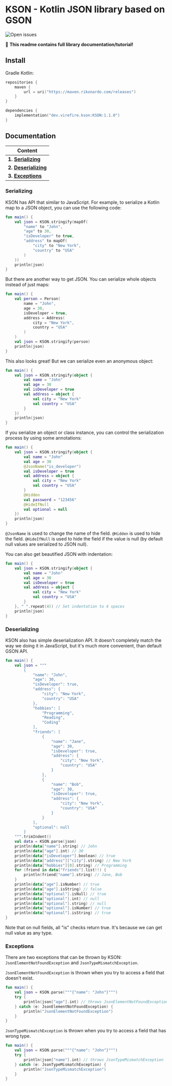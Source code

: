 # KSON - Kotlin JSON library based on GSON

![Open issues](https://img.shields.io/github/issues-raw/Rikonardo/KiORM)

💼 **This readme contains full library documentation/tutorial!**

## Install

Gradle Kotlin:
```kotlin
repositories {
    maven {
        url = uri("https://maven.rikonardo.com/releases")
    }
}

dependencies {
    implementation("dev.virefire.kson:KSON:1.1.0")
}
```

## Documentation

| Content                                |
|----------------------------------------|
| **1. [Serializing](#serializing)**     |
| **2. [Deserializing](#deserializing)** |
| **3. [Exceptions](#exceptions)**       |

### Serializing
KSON has API that similar to JavaScript. For example, to serialize a Kotlin map to a JSON object, you can use the following code:
```kotlin
fun main() {
    val json = KSON.stringify(mapOf(
        "name" to "John",
        "age" to 30,
        "isDeveloper" to true,
        "address" to mapOf(
            "city" to "New York",
            "country" to "USA"
        )
    ))
    println(json)
}
```
But there are another way to get JSON. You can serialize whole objects instead of just maps:
```kotlin
fun main() {
    val person = Person(
        name = "John",
        age = 30,
        isDeveloper = true,
        address = Address(
            city = "New York",
            country = "USA"
        )
    )
    val json = KSON.stringify(person)
    println(json)
}
```
This also looks great! But we can serialize even an anonymous object:
```kotlin
fun main() {
    val json = KSON.stringify(object {
        val name = "John"
        val age = 30
        val isDeveloper = true
        val address = object {
            val city = "New York"
            val country = "USA"
        }
    })
    println(json)
}
```
If you serialize an object or class instance, you can control the serialization process by using some annotations:
```kotlin
fun main() {
    val json = KSON.stringify(object {
        val name = "John"
        val age = 30
        @JsonName("is_developer")
        val isDeveloper = true
        val address = object {
            val city = "New York"
            val country = "USA"
        }
        @Hidden
        val password = "123456"
        @HideIfNull
        val optional = null
    })
    println(json)
}
```
`@JsonName` is used to change the name of the field. `@Hidden` is used to hide the field. `@HideIfNull` is used to hide the field if the value is null (by default null values are serialized to JSON null).

You can also get beautified JSON with indentation:
```kotlin
fun main() {
    val json = KSON.stringify(object {
        val name = "John"
        val age = 30
        val isDeveloper = true
        val address = object {
            val city = "New York"
            val country = "USA"
        }
    }, " ".repeat(4)) // Set indentation to 4 spaces
    println(json)
}
```

### Deserializing
KSON also has simple deserialization API. It doesn't completely match the way we doing it in JavaScript, but it's much more convenient, than default GSON API.
```kotlin
fun main() {
    val json = """
        {
            "name": "John",
            "age": 30,
            "isDeveloper": true,
            "address": {
                "city": "New York",
                "country": "USA"
            },
            "hobbies": [
                "Programming",
                "Reading",
                "Coding"
            ],
            "friends": [
                {
                    "name": "Jane",
                    "age": 30,
                    "isDeveloper": true,
                    "address": {
                        "city": "New York",
                        "country": "USA"
                    }
                },
                {
                    "name": "Bob",
                    "age": 30,
                    "isDeveloper": true,
                    "address": {
                        "city": "New York",
                        "country": "USA"
                    }
                }
            ],
            "optional": null
        }
    """.trimIndent()
    val data = KSON.parse(json)
    println(data["name"].string) // John
    println(data["age"].int) // 30
    println(data["isDeveloper"].boolean) // true
    println(data["address"]["city"].string) // New York
    println(data["hobbies"][0].string) // Programming
    for (friend in data["friends"].list!!) {
        println(friend["name"].string) // Jane, Bob
    }
    println(data["age"].isNumber) // true
    println(data["age"].isString) // false
    println(data["optional"].isNull) // true
    println(data["optional"].int) // null
    println(data["optional"].string) // null
    println(data["optional"].isNumber) // true
    println(data["optional"].isString) // true
}
```
Note that on null fields, all "is" checks return true. It's because we can get null value as any type.

### Exceptions
There are two exceptions that can be thrown by KSON:
`JsonElementNotFoundException` and `JsonTypeMismatchException`.

`JsonElementNotFoundException` is thrown when you try to access a field that doesn't exist.
```kotlin
fun main() {
    val json = KSON.parse("""{"name": "John"}""")
    try {
        println(json["age"].int) // throws JsonElementNotFoundException
    } catch (e: JsonElementNotFoundException) {
        println("JsonElementNotFoundException")
    }
}
```
`JsonTypeMismatchException` is thrown when you try to access a field that has wrong type.
```kotlin
fun main() {
    val json = KSON.parse("""{"name": "John"}""")
    try {
        println(json["name"].int) // throws JsonTypeMismatchException
    } catch (e: JsonTypeMismatchException) {
        println("JsonTypeMismatchException")
    }
}
```